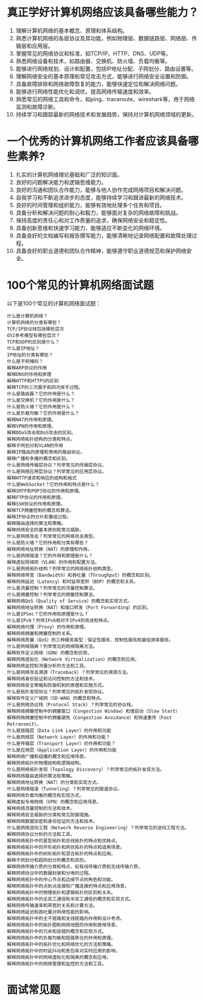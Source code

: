 # 真正学好计算机网络应该具备哪些能力？

1. 理解计算机网络的基本概念、原理和体系结构。
2. 熟悉计算机网络的各层协议及其功能，例如物理层、数据链路层、网络层、传输层和应用层。
3. 掌握常见的网络协议和标准，如TCP/IP、HTTP、DNS、UDP等。
4. 熟悉网络设备和技术，如路由器、交换机、防火墙、负载均衡等。
5. 能够进行网络规划、设计和配置，包括IP地址分配、子网划分、路由设置等。
6. 理解网络安全的基本原理和常见攻击方式，能够进行网络安全设置和防御。
7. 具备故障排除和网络故障恢复的能力，能够快速定位和解决网络问题。
8. 能够进行网络性能优化和调优，提高网络传输速度和效率。
9. 熟悉常见的网络工具和命令，如ping、traceroute、wireshark等，用于网络监测和故障诊断。
10. 持续学习和跟踪最新的网络技术和发展趋势，保持对计算机网络领域的更新。

# 一个优秀的计算机网络工作者应该具备哪些素养?

1. 扎实的计算机网络理论基础和广泛的知识面。
2. 良好的问题解决能力和逻辑思维能力。
3. 良好的沟通和团队合作能力，能够与他人协作完成网络项目和解决问题。
4. 自我学习和不断追求进步的态度，能够持续学习和跟进最新的网络技术。
5. 良好的时间管理和组织能力，能够有效地处理多个任务和项目。
6. 具备分析和解决问题的耐心和毅力，能够面对复杂的网络故障和挑战。
7. 保持高度的责任心和对工作质量的追求，确保网络安全和稳定性。
8. 具备创新思维和快速学习能力，能够适应不断变化的网络环境。
9. 具备良好的文档编写和报告撰写能力，能够清晰地记录网络配置和故障处理过程。
10. 具备良好的职业道德和团队合作精神，能够遵守职业道德规范和保护网络安全。

# 100个常见的计算机网络面试题

以下是100个常见的计算机网络面试题：

```
什么是计算机网络？
计算机网络的分类有哪些？
TCP/IP协议栈包括哪些层次
OSI参考模型有哪些层次？
TCP和UDP的区别是什么？
什么是IP地址？
IP地址的分类有哪些？
什么是子网掩码？
解释ARP协议的作用
解释DNS的作用和原理
解释HTTP和HTTPS的区别
解释TCP的三次握手和四次挥手过程。
什么是路由器？它的作用是什么？
什么是交换机？它的作用是什么？
什么是防火墙？它的作用是什么？
什么是负载均衡？它的作用是什么？
解释NAT的作用和原理。
解释VPN的作用和原理。
解释DDoS攻击和DoS攻击的区别。
解释网络拓扑结构的分类和特点。
解释子网划分和VLAN的作用
解释IP路由的原理和常用的路由协议。
解释广播和多播的概念和区别。
什么是网络传输层协议？列举常见的传输层协议。
什么是网络应用层协议？列举常见的应用层协议。
解释HTTP请求和响应的结构和格式
什么是WebSocket？它的作用和特点是什么？
解释SMTP和POP3协议的作用和原理。
解释FTP协议的作用和原理。
解释SSH协议的作用和原理。
解释TCP拥塞控制的概念和算法。
解释IP协议的分片和重组过程。
解释路由选择的算法和策略。
解释网络安全的基本原则和常见威胁。
什么是网络攻击？列举常见的网络攻击类型。
什么是防火墙？它的作用和分类有哪些？
解释网络地址转换（NAT）的原理和作用。
什么是网络隧道？它的作用和原理是什么？
解释虚拟局域网（VLAN）的作用和配置方法。
什么是网络拓扑结构？列举常见的网络拓扑结构类型。
解释网络带宽（Bandwidth）和吞吐量（Throughput）的概念和区别。
解释网络延迟（Latency）和时延带宽积（BDP）的概念和关系。
什么是流量控制？列举常见的流量控制算法。
什么是拥塞控制？列举常见的拥塞控制算法。
解释网络QoS（Quality of Service）的概念和实现方式。
解释网络地址转换（NAT）和端口转发（Port Forwarding）的区别。
什么是IPSec？它的作用和原理是什么？
什么是IPv6？列举IPv6相对于IPv4的改进和特点。
解释网络代理（Proxy）的作用和原理。
解释网络拥塞和拥塞控制的关系。
解释网络质量（QoS）的三种服务类型：保证性服务、控制性服务和最佳效率服务。
什么是网络隔离？列举常见的网络隔离方法。
解释软件定义网络（SDN）的概念和优势。
解释网络虚拟化（Network Virtualization）的概念和应用。
解释网络监控和流量分析的方法和工具。
什么是网络攻击溯源（Traceback）？列举常见的溯源方法。
解释网络身份验证和访问控制的方法和技术。
解释网络安全策略和防御机制的原理和实施方式。
什么是拓扑发现协议？列举常见的拓扑发现协议。
解释软件定义广域网（SD-WAN）的概念和特点。
什么是网络协议栈（Protocol Stack）？列举常见的协议栈。
解释网络拥塞控制中的拥塞窗口（Congestion Window）和慢启动（Slow Start）
解释网络拥塞控制中的拥塞避免（Congestion Avoidance）和快速重传（Fast Retransmit）。
什么是链路层（Data Link Layer）的作用和功能
什么是网络层（Network Layer）的作用和功能？
什么是传输层（Transport Layer）的作用和功能？
什么是应用层（Application Layer）的作用和功能
解释网络广播和组播的概念和应用场景。
解释网络拓扑的物理结构和逻辑结构。
什么是网络拓扑发现（Topology Discovery）？列举常见的拓扑发现方法。
解释网络路由选择的算法和策略。
解释网络地址转换（NAT）的分类和实现方式。
什么是网络隧道（Tunneling）？列举常见的隧道协议。
解释网络负载均衡的概念和实现方式。
解释虚拟专用网络（VPN）的概念和应用场景。
解释网络流量控制的方法和技术。
解释网络安全威胁的分类和常见防御措施。
解释网络数据加密和身份验证的方法和技术。
什么是网络逆向工程（Network Reverse Engineering）？列举常见的逆向工程方法。
解释网络协议分析的方法和工具。
解释网络拓扑中的星型拓扑和总线拓扑的特点和优缺点。
解释网络拓扑中的环形拓扑和网状拓扑的特点和适用场景。
解释网络拓扑中的树形拓扑和混合拓扑的特点和应用。
解释子网划分和超网划分的概念和目的。
解释网络传输介质的分类和特点，如有线传输介质和无线传输介质。
解释网络协议中的数据封装和分用的过程。
解释网络拓扑中的中心节点和边缘节点的角色和功能。
解释网络拓扑中的点到点连接和广播连接的特点和应用场景。
解释网络拓扑中的物理拓扑和逻辑拓扑的区别和关系。
解释网络拓扑中的全双工通信和半双工通信的概念和实现方式。
解释网络传输速率和带宽的关系和计算方法。
解释网络延迟和吞吐量对网络性能的影响。
解释网络拓扑中的主干链路和支线链路的作用和设计考虑。
解释网络拓扑中的拓扑图和网络地图的作用和使用场景。
解释网络拓扑中的冗余和容错的概念和实现方式。
解释网络拓扑中的负载均衡和链路聚合的作用和原理。
解释网络拓扑中的拓扑优化和网络优化的方法和策略。
解释网络拓扑中的时延抖动和丢包率对实时应用的影响。
解释网络拓扑中的网络虚拟化和隔离的概念和应用。
解释网络拓扑中的网络管理和监控的方法和工具。
```

# 面试常见题